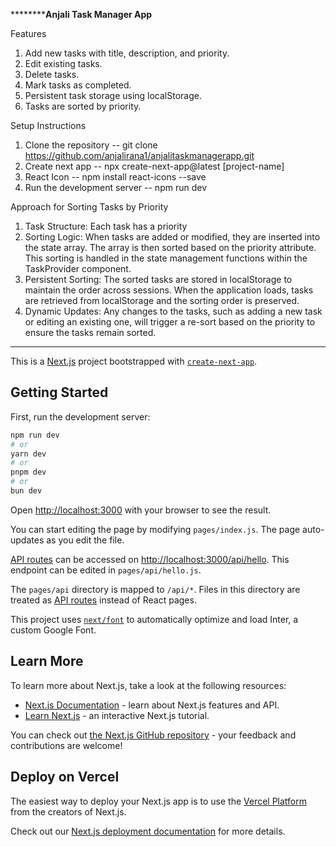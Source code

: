 

************************Anjali Task Manager App****************

Features

1. Add new tasks with title, description, and priority.
2. Edit existing tasks.
3. Delete tasks.
4. Mark tasks as completed.
5. Persistent task storage using localStorage.
6. Tasks are sorted by priority.

Setup Instructions
  1. Clone the repository  -- git clone https://github.com/anjalirana1/anjalitaskmanagerapp.git
  2. Create next app -- npx create-next-app@latest [project-name] 
  3. React Icon -- npm install react-icons --save
  4. Run the development server -- npm run dev

Approach for Sorting Tasks by Priority
1. Task Structure: Each task has a priority
2. Sorting Logic: When tasks are added or modified, they are inserted into the state array. The array is then sorted based on the priority attribute. This sorting is handled in the state management functions within the TaskProvider component.
3. Persistent Sorting: The sorted tasks are stored in localStorage to maintain the order across sessions. When the application loads, tasks are retrieved from localStorage and the sorting order is preserved.
4. Dynamic Updates: Any changes to the tasks, such as adding a new task or editing an existing one, will trigger a re-sort based on the priority to ensure the tasks remain sorted.


**********************************************************************













This is a [Next.js](https://nextjs.org/) project bootstrapped with [`create-next-app`](https://github.com/vercel/next.js/tree/canary/packages/create-next-app).

## Getting Started

First, run the development server:

```bash
npm run dev
# or
yarn dev
# or
pnpm dev
# or
bun dev
```

Open [http://localhost:3000](http://localhost:3000) with your browser to see the result.

You can start editing the page by modifying `pages/index.js`. The page auto-updates as you edit the file.

[API routes](https://nextjs.org/docs/api-routes/introduction) can be accessed on [http://localhost:3000/api/hello](http://localhost:3000/api/hello). This endpoint can be edited in `pages/api/hello.js`.

The `pages/api` directory is mapped to `/api/*`. Files in this directory are treated as [API routes](https://nextjs.org/docs/api-routes/introduction) instead of React pages.

This project uses [`next/font`](https://nextjs.org/docs/basic-features/font-optimization) to automatically optimize and load Inter, a custom Google Font.

## Learn More

To learn more about Next.js, take a look at the following resources:

- [Next.js Documentation](https://nextjs.org/docs) - learn about Next.js features and API.
- [Learn Next.js](https://nextjs.org/learn) - an interactive Next.js tutorial.

You can check out [the Next.js GitHub repository](https://github.com/vercel/next.js/) - your feedback and contributions are welcome!

## Deploy on Vercel

The easiest way to deploy your Next.js app is to use the [Vercel Platform](https://vercel.com/new?utm_medium=default-template&filter=next.js&utm_source=create-next-app&utm_campaign=create-next-app-readme) from the creators of Next.js.

Check out our [Next.js deployment documentation](https://nextjs.org/docs/deployment) for more details.




